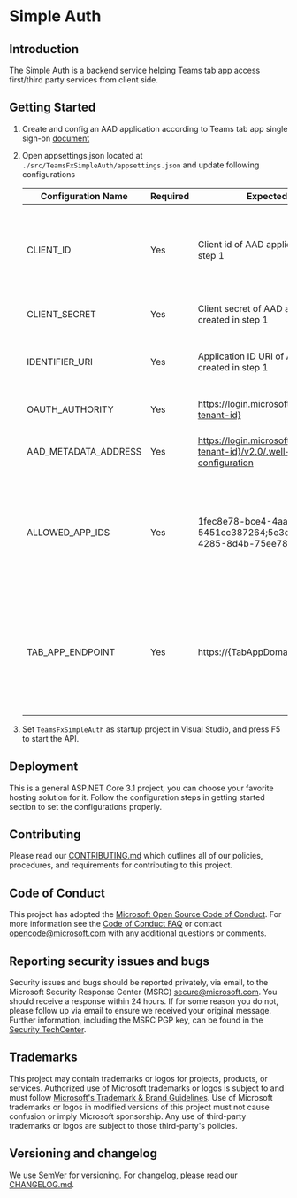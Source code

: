 # Simple Auth
## Introduction
The Simple Auth is a backend service helping Teams tab app access first/third party services from client side.

## Getting Started

1. Create and config an AAD application according to Teams tab app single sign-on [document](https://docs.microsoft.com/en-us/microsoftteams/platform/tabs/how-to/authentication/auth-aad-sso)
2. Open appsettings.json located at `./src/TeamsFxSimpleAuth/appsettings.json` and update following configurations

    | Configuration Name | Required | Expected Value | Purpose |
    | ------------------ | -------- | -------------- | ------- |
    | CLIENT_ID | Yes | Client id of AAD application created in step 1 | Used to acquire token for expect scope. Also used as valid audience when validating token in requests to this API. |
    | CLIENT_SECRET | Yes | Client secret of AAD application created in step 1 | Used to acquire token for expect scope |
    | IDENTIFIER_URI | Yes | Application ID URI of AAD application created in step 1 | Used as valid audience when validating token in requests to this API. |
    | OAUTH_AUTHORITY | Yes | https://login.microsoftonline.com/{aad-tenant-id} | AAD token endpoint to acquire tokens |
    | AAD_METADATA_ADDRESS | Yes | https://login.microsoftonline.com/{aad-tenant-id}/v2.0/.well-known/openid-configuration | Metadata document used during token validation. |
    | ALLOWED_APP_IDS | Yes | 1fec8e78-bce4-4aaf-ab1b-5451cc387264;5e3ce6c0-2b1f-4285-8d4b-75ee78787346 | which defines tokens from which clients can access this API. In Teams development scenario, this field is these two constant Teams client ids |
    | TAB_APP_ENDPOINT | Yes | https://{TabAppDomain} | Cross-origin resource sharing (CORS)  allows Simple Auth API to be requested from your tab app server, such as "localhost:3000" if you run tab app locally |
3. Set `TeamsFxSimpleAuth` as startup project in Visual Studio, and press F5 to start the API.

## Deployment
This is a general ASP.NET Core 3.1 project, you can choose your favorite hosting solution for it. Follow the configuration steps in getting started section to set the configurations properly.

## Contributing

Please read our [CONTRIBUTING.md](CONTRIBUTING.md) which outlines all of our policies, procedures, and requirements for contributing to this project.
## Code of Conduct
This project has adopted the [Microsoft Open Source Code of Conduct](https://opensource.microsoft.com/codeofconduct/).
For more information see the [Code of Conduct FAQ](https://opensource.microsoft.com/codeofconduct/faq/) or
contact [opencode@microsoft.com](mailto:opencode@microsoft.com) with any additional questions or comments.

## Reporting security issues and bugs
Security issues and bugs should be reported privately, via email, to the Microsoft Security Response Center (MSRC) secure@microsoft.com. You should receive a response within 24 hours. If for some reason you do not, please follow up via email to ensure we received your original message. Further information, including the MSRC PGP key, can be found in the [Security TechCenter](https://www.microsoft.com/en-us/msrc/faqs-report-an-issue?rtc=1).

## Trademarks
This project may contain trademarks or logos for projects, products, or services. Authorized use of Microsoft trademarks or logos is subject to and must follow [Microsoft's Trademark & Brand Guidelines](https://www.microsoft.com/en-us/legal/intellectualproperty/trademarks/usage/general). Use of Microsoft trademarks or logos in modified versions of this project must not cause confusion or imply Microsoft sponsorship. Any use of third-party trademarks or logos are subject to those third-party's policies.

## Versioning and changelog

We use [SemVer](http://semver.org/) for versioning.
For changelog, please read our [CHANGELOG.md](CHANGELOG.md).
